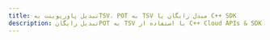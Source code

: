 ---title: تبدیل پاورپوینت بهTSV، POT به TSV مبدل رایگان یا C++ SDKdescription: تبدیل رایگانPOT به TSV با استفاده از C++ Cloud APIs & SDK. همچنین اسناد Microsoft PowerPoint را در Cloud ایجاد، ویرایش و رندر کنید.---